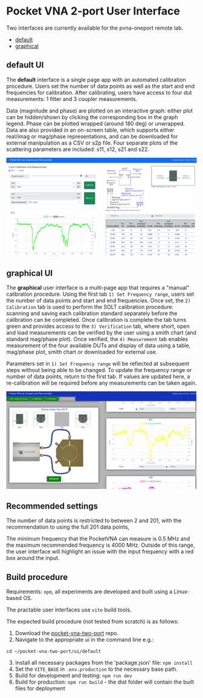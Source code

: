 # Pocket VNA 2-port User Interface

Two interfaces are currently available for the pvna-oneport remote lab.

- [default](./default/)
- [graphical](./graphical/)


## default UI

The **default** interface is a single page app with an automated calibration procedure. Users set the number of data points as well as the start and end frequencies for calibration. After calibrating, users have access to four dut measurements: 1 filter and 3 coupler measurements.

Data (magnitude and phase) are plotted on an interactive graph: either plot can be hidden/shown by clicking the corresponding box in the graph legend. Phase can be plotted wrapped (around 180 deg) or unwrapped. Data are also provided in an on-screen table, which supports either real/imag or mag/phase representations, and can be downloaded for external manipulation as a CSV or s2p file. Four separate plots of the scattering parameters are included: s11, s12, s21 and s22.

![pvna-oneport-default](../img/pvna-twoport-default-ui.png)

## graphical UI

The **graphical** user interface is a multi-page app that requires a "manual" calibration procedure. Using the first tab ```1) Set Frequency range```, users set the number of data points and start and end frequencies. Once set, the ``2) Calibration`` tab is used to perform the SOLT calibration procedure: scanning and saving each calibration standard separately before the calibration can be completed. Once calibration is complete the tab turns green and provides access to the ``3) Verification`` tab, where short, open and load measurements can be verified by the user using a smith chart (and standard mag/phase plot). Once verified, the ``4) Measurement`` tab enables measurement of the four available DUTs and display of data using a table, mag/phase plot, smith chart or downloaded for external use.

Parameters set in ```1) Set Frequency range``` will be reflected at subsequent steps without being able to be changed. To update the frequency range or number of data points, return to the first tab. If values are updated here, a re-calibration will be required before any measurements can be taken again.

![pvna-oneport-graphical](../img/pvna-twoport-graphical-ui.png)

## Recommended settings

The number of data points is restricted to between 2 and 201, with the recommendation to using the full 201 data points,

The minimum frequency that the PocketVNA can measure is 0.5 MHz and the maximum recommended frequency is 4000 MHz. Outside of this range, the user interface will highlight an issue with the input frequency with a red box around the input.


## Build procedure

Requirements: ```npm```, all experiments are developed and built using a Linux-based OS.

The practable user interfaces use ```vite``` build tools.

The expected build procedure (not tested from scratch) is as follows:

1) Download the [pocket-vna-two-port](https://github.com/practable/pocket-vna-two-port) repo.
2) Navigate to the appropriate ui in the command line e.g.:

```
cd ~/pocket-vna-two-port/ui/default
```
3) Install all necessary packages from the 'package.json' file: ```npm install```
4) Set the ```VITE_BASE``` in ```.env.production``` to the necessary base path. 
5) Build for development and testing: ```npm run dev```
6) Build for production: ```npm run build``` - the dist folder will contain the built files for deployment

